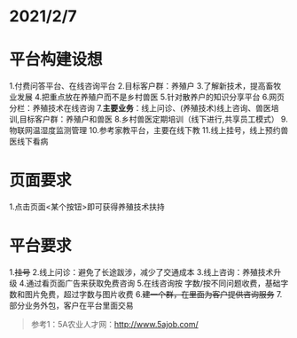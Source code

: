 # 2021/2/7 
# 平台构建设想
1.付费问答平台、在线咨询平台
2.目标客户群：养殖户
3.了解新技术，提高畜牧业发展
4.把重点放在养殖户而不是乡村兽医
5.针对散养户的知识分享平台
6.网页分栏：养殖技术在线咨询
7.**主要业务**：线上问诊、(养殖技术)线上咨询、兽医培训,目标客户群：养殖户和兽医
8.乡村兽医定期培训（线下进行,共享员工模式）
9.物联网温湿度监测管理
10.参考家教平台，主要在线下教
11.线上挂号，线上预约兽医线下看病
# 页面要求
1.点击页面<某个按钮>即可获得养殖技术扶持
# 平台要求
1.~~挂号~~
2.线上问诊：避免了长途跋涉，减少了交通成本
3.线上咨询：养殖技术升级
4.通过看页面广告来获取免费咨询
5.在线咨询按 字数/按不同问题收费，基础字数和图片免费，超过字数与图片收费
6.~~建一个群，在里面为客户提供咨询服务~~
7.部分业务外包，客户在平台里面交易

> 参考1：5A农业人才网：http://www.5ajob.com/

